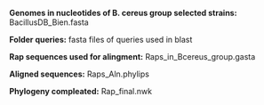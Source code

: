 **Genomes in nucleotides of B. cereus group selected strains:**
  BacillusDB_Bien.fasta

**Folder queries:** fasta files of queries used in blast 

**Rap sequences used for alingment:**
  Raps_in_Bcereus_group.gasta

**Aligned sequences:**
  Raps_Aln.phylips

**Phylogeny compleated:**
  Rap_final.nwk

